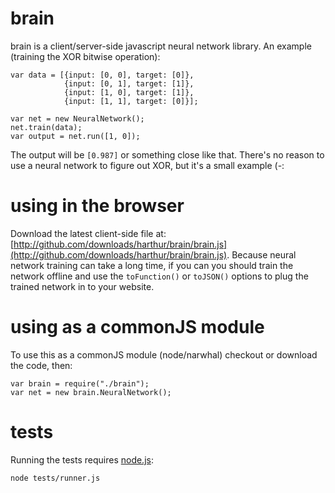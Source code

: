 # brain

brain is a client/server-side javascript neural network library. An example (training the XOR bitwise operation):

	var data = [{input: [0, 0], target: [0]},
	            {input: [0, 1], target: [1]},
	            {input: [1, 0], target: [1]},
	            {input: [1, 1], target: [0]}];

	var net = new NeuralNetwork();
	net.train(data);
	var output = net.run([1, 0]);

The output will be `[0.987]` or something close like that. There's no reason to use a neural network to figure out XOR, but it's a small example (-:

# using in the browser
Download the latest client-side file at:
[http://github.com/downloads/harthur/brain/brain.js](http://github.com/downloads/harthur/brain/brain.js). Because neural network training can take a long time, if you can you should train the network offline and use the `toFunction()` or `toJSON()` options to plug the trained network in to your website.

# using as a commonJS module
To use this as a commonJS module (node/narwhal) checkout or download the code, then:

	var brain = require("./brain");
	var net = new brain.NeuralNetwork();

# tests
Running the tests requires [node.js](http://nodejs.org/):

	node tests/runner.js

